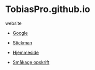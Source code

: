 # TobiasPro.github.io
website

- [Google](https://www.google.com)

- [Stickman](stickman)

- [Hjemmeside](https://tobiaspro.github.io/html-hjemmeside/profil.html)

- [Småkage opskrift](https://tobiaspro.github.io/opskrift-hjemmeside/Opskrift.html)
